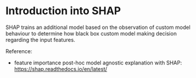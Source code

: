 # Introduction into SHAP

SHAP trains an additional model based on the observation of custom model behaviour to determine how black box custom model making decision regarding the input features.

Reference:
* feature importance post-hoc model agnostic explanation with SHAP: https://shap.readthedocs.io/en/latest/
